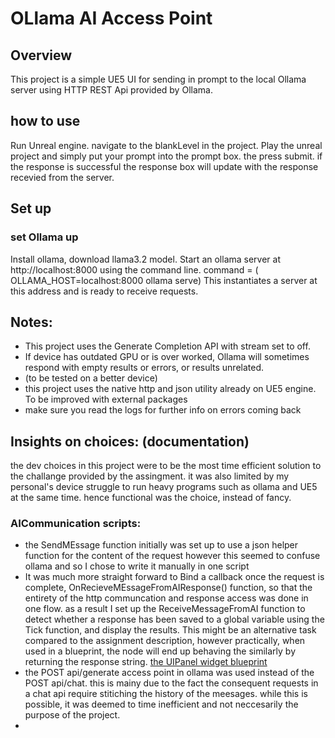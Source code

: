 # OLlama AI Access Point
## Overview
This project is a simple UE5 UI for sending in prompt to the local Ollama server using HTTP REST Api provided by Ollama.
## how to use
Run Unreal engine.
navigate to the blankLevel in the project.
Play the unreal project and simply put your prompt into the prompt box. the press submit. if the response is successful the response box will update with the response recevied from the server.
## Set up
### set Ollama up
Install ollama, download llama3.2 model.
Start an ollama server at http://localhost:8000 using the command line. 
command = ( OLLAMA_HOST=localhost:8000 ollama serve)
This instantiates a server at this address and is ready to receive requests.

## Notes:
- This project uses the Generate Completion API with stream set to off.
- If device has outdated GPU or is over worked, Ollama will sometimes respond with empty results or errors, or results unrelated.
- (to be tested on a better device)
- this project uses the native http and json utility already on UE5 engine. To be improved with external packages
- make sure you read the logs for further info on errors coming back


## Insights on choices: (documentation)
the dev choices in this project were to be the most time efficient solution to the challange provided by the assingment. it was also limited by my personal's device struggle to run heavy programs such as ollama and UE5 at the same time. hence functional was the choice, instead of fancy.
### AICommunication scripts:
- the SendMEssage function initially was set up to use a json helper function for the content of the request however this seemed to confuse ollama and so I chose to write it manually in one script
- It was much more straight forward to Bind a callback once the request is complete, OnRecieveMEssageFromAIResponse() function, so that the entirety of the http communcation and response access was done in one flow. as a result I set up the ReceiveMessageFromAI function to detect whether a response has been saved to a global variable using the Tick function, and display the results. This might be an alternative task compared to the assignment description, however practically, when used in a blueprint, the node will end up behaving the similarly by returning the response string.
[the UIPanel widget blueprint](https://github.com/user-attachments/assets/6a311c6f-a676-4a6f-866a-3ad7658be81e)
- the POST api/generate access point in ollama was used instead of the POST api/chat. this is mainy due to the fact the consequent requests in a chat api require stitiching the history of the meesages. while this is possible, it was deemed to time inefficient and not neccesarily the purpose of the project.
- 
